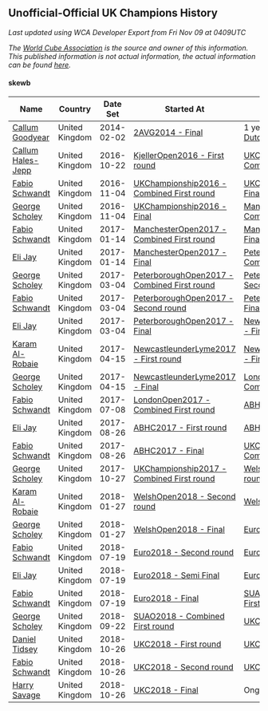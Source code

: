 ## Unofficial-Official UK Champions History

*Last updated using WCA Developer Export from Fri Nov 09 at 0409UTC*

*The [World Cube Association](https://www.worldcubeassociation.org) is the source and owner of this information. This published information is not actual information, the actual information can be found [here](https://www.worldcubeassociation.org/results).*

#### skewb

|Name|Country|Date Set|Started At|Ended At|Days Held|  
|--|--|--|--|--|--|  
|[Callum Goodyear](https://www.worldcubeassociation.org/persons/2012GOOD02)|United Kingdom|2014-02-02|[2AVG2014 - Final](https://www.worldcubeassociation.org/competitions/2AVG2014/results/all#eskewb_f)|1 year after [DutchOpen2015](https://www.worldcubeassociation.org/competitions/DutchOpen2015/results/all#eskewb_f)|989|  
|[Callum Hales-Jepp](https://www.worldcubeassociation.org/persons/2012HALE01)|United Kingdom|2016-10-22|[KjellerOpen2016 - First round](https://www.worldcubeassociation.org/competitions/KjellerOpen2016/results/all#eskewb_1)|[UKChampionship2016 - Combined First round](https://www.worldcubeassociation.org/competitions/UKChampionship2016/results/all#eskewb_d)|14|  
|[Fabio Schwandt](https://www.worldcubeassociation.org/persons/2014SCHW02)|United Kingdom|2016-11-04|[UKChampionship2016 - Combined First round](https://www.worldcubeassociation.org/competitions/UKChampionship2016/results/all#eskewb_d)|[UKChampionship2016 - Final](https://www.worldcubeassociation.org/competitions/UKChampionship2016/results/all#eskewb_f)|0|  
|[George Scholey](https://www.worldcubeassociation.org/persons/2015SCHO05)|United Kingdom|2016-11-04|[UKChampionship2016 - Final](https://www.worldcubeassociation.org/competitions/UKChampionship2016/results/all#eskewb_f)|[ManchesterOpen2017 - Combined First round](https://www.worldcubeassociation.org/competitions/ManchesterOpen2017/results/all#eskewb_d)|70|  
|[Fabio Schwandt](https://www.worldcubeassociation.org/persons/2014SCHW02)|United Kingdom|2017-01-14|[ManchesterOpen2017 - Combined First round](https://www.worldcubeassociation.org/competitions/ManchesterOpen2017/results/all#eskewb_d)|[ManchesterOpen2017 - Final](https://www.worldcubeassociation.org/competitions/ManchesterOpen2017/results/all#eskewb_f)|0|  
|[Eli Jay](https://www.worldcubeassociation.org/persons/2014JAYE01)|United Kingdom|2017-01-14|[ManchesterOpen2017 - Final](https://www.worldcubeassociation.org/competitions/ManchesterOpen2017/results/all#eskewb_f)|[PeterboroughOpen2017 - Combined First round](https://www.worldcubeassociation.org/competitions/PeterboroughOpen2017/results/all#eskewb_d)|49|  
|[George Scholey](https://www.worldcubeassociation.org/persons/2015SCHO05)|United Kingdom|2017-03-04|[PeterboroughOpen2017 - Combined First round](https://www.worldcubeassociation.org/competitions/PeterboroughOpen2017/results/all#eskewb_d)|[PeterboroughOpen2017 - Second round](https://www.worldcubeassociation.org/competitions/PeterboroughOpen2017/results/all#eskewb_2)|0|  
|[Fabio Schwandt](https://www.worldcubeassociation.org/persons/2014SCHW02)|United Kingdom|2017-03-04|[PeterboroughOpen2017 - Second round](https://www.worldcubeassociation.org/competitions/PeterboroughOpen2017/results/all#eskewb_2)|[PeterboroughOpen2017 - Final](https://www.worldcubeassociation.org/competitions/PeterboroughOpen2017/results/all#eskewb_f)|0|  
|[Eli Jay](https://www.worldcubeassociation.org/persons/2014JAYE01)|United Kingdom|2017-03-04|[PeterboroughOpen2017 - Final](https://www.worldcubeassociation.org/competitions/PeterboroughOpen2017/results/all#eskewb_f)|[NewcastleunderLyme2017 - First round](https://www.worldcubeassociation.org/competitions/NewcastleunderLyme2017/results/all#eskewb_1)|42|  
|[Karam Al-Robaie](https://www.worldcubeassociation.org/persons/2016ALRO01)|United Kingdom|2017-04-15|[NewcastleunderLyme2017 - First round](https://www.worldcubeassociation.org/competitions/NewcastleunderLyme2017/results/all#eskewb_1)|[NewcastleunderLyme2017 - Final](https://www.worldcubeassociation.org/competitions/NewcastleunderLyme2017/results/all#eskewb_f)|0|  
|[George Scholey](https://www.worldcubeassociation.org/persons/2015SCHO05)|United Kingdom|2017-04-15|[NewcastleunderLyme2017 - Final](https://www.worldcubeassociation.org/competitions/NewcastleunderLyme2017/results/all#eskewb_f)|[LondonOpen2017 - Combined First round](https://www.worldcubeassociation.org/competitions/LondonOpen2017/results/all#eskewb_d)|84|  
|[Fabio Schwandt](https://www.worldcubeassociation.org/persons/2014SCHW02)|United Kingdom|2017-07-08|[LondonOpen2017 - Combined First round](https://www.worldcubeassociation.org/competitions/LondonOpen2017/results/all#eskewb_d)|[ABHC2017 - First round](https://www.worldcubeassociation.org/competitions/ABHC2017/results/all#eskewb_1)|49|  
|[Eli Jay](https://www.worldcubeassociation.org/persons/2014JAYE01)|United Kingdom|2017-08-26|[ABHC2017 - First round](https://www.worldcubeassociation.org/competitions/ABHC2017/results/all#eskewb_1)|[ABHC2017 - Final](https://www.worldcubeassociation.org/competitions/ABHC2017/results/all#eskewb_f)|0|  
|[Fabio Schwandt](https://www.worldcubeassociation.org/persons/2014SCHW02)|United Kingdom|2017-08-26|[ABHC2017 - Final](https://www.worldcubeassociation.org/competitions/ABHC2017/results/all#eskewb_f)|[UKChampionship2017 - Combined First round](https://www.worldcubeassociation.org/competitions/UKChampionship2017/results/all#eskewb_d)|63|  
|[George Scholey](https://www.worldcubeassociation.org/persons/2015SCHO05)|United Kingdom|2017-10-27|[UKChampionship2017 - Combined First round](https://www.worldcubeassociation.org/competitions/UKChampionship2017/results/all#eskewb_d)|[WelshOpen2018 - Second round](https://www.worldcubeassociation.org/competitions/WelshOpen2018/results/all#eskewb_2)|91|  
|[Karam Al-Robaie](https://www.worldcubeassociation.org/persons/2016ALRO01)|United Kingdom|2018-01-27|[WelshOpen2018 - Second round](https://www.worldcubeassociation.org/competitions/WelshOpen2018/results/all#eskewb_2)|[WelshOpen2018 - Final](https://www.worldcubeassociation.org/competitions/WelshOpen2018/results/all#eskewb_f)|0|  
|[George Scholey](https://www.worldcubeassociation.org/persons/2015SCHO05)|United Kingdom|2018-01-27|[WelshOpen2018 - Final](https://www.worldcubeassociation.org/competitions/WelshOpen2018/results/all#eskewb_f)|[Euro2018 - Second round](https://www.worldcubeassociation.org/competitions/Euro2018/results/all#eskewb_2)|175|  
|[Fabio Schwandt](https://www.worldcubeassociation.org/persons/2014SCHW02)|United Kingdom|2018-07-19|[Euro2018 - Second round](https://www.worldcubeassociation.org/competitions/Euro2018/results/all#eskewb_2)|[Euro2018 - Semi Final](https://www.worldcubeassociation.org/competitions/Euro2018/results/all#eskewb_3)|0|  
|[Eli Jay](https://www.worldcubeassociation.org/persons/2014JAYE01)|United Kingdom|2018-07-19|[Euro2018 - Semi Final](https://www.worldcubeassociation.org/competitions/Euro2018/results/all#eskewb_3)|[Euro2018 - Final](https://www.worldcubeassociation.org/competitions/Euro2018/results/all#eskewb_f)|0|  
|[Fabio Schwandt](https://www.worldcubeassociation.org/persons/2014SCHW02)|United Kingdom|2018-07-19|[Euro2018 - Final](https://www.worldcubeassociation.org/competitions/Euro2018/results/all#eskewb_f)|[SUAO2018 - Combined First round](https://www.worldcubeassociation.org/competitions/SUAO2018/results/all#eskewb_d)|63|  
|[George Scholey](https://www.worldcubeassociation.org/persons/2015SCHO05)|United Kingdom|2018-09-22|[SUAO2018 - Combined First round](https://www.worldcubeassociation.org/competitions/SUAO2018/results/all#eskewb_d)|[UKC2018 - First round](https://www.worldcubeassociation.org/competitions/UKC2018/results/all#eskewb_1)|35|  
|[Daniel Tidsey](https://www.worldcubeassociation.org/persons/2016TIDS01)|United Kingdom|2018-10-26|[UKC2018 - First round](https://www.worldcubeassociation.org/competitions/UKC2018/results/all#eskewb_1)|[UKC2018 - Second round](https://www.worldcubeassociation.org/competitions/UKC2018/results/all#eskewb_2)|0|  
|[Fabio Schwandt](https://www.worldcubeassociation.org/persons/2014SCHW02)|United Kingdom|2018-10-26|[UKC2018 - Second round](https://www.worldcubeassociation.org/competitions/UKC2018/results/all#eskewb_2)|[UKC2018 - Final](https://www.worldcubeassociation.org/competitions/UKC2018/results/all#eskewb_f)|0|  
|[Harry Savage](https://www.worldcubeassociation.org/persons/2013SAVA01)|United Kingdom|2018-10-26|[UKC2018 - Final](https://www.worldcubeassociation.org/competitions/UKC2018/results/all#eskewb_f)|Ongoing|13|  
